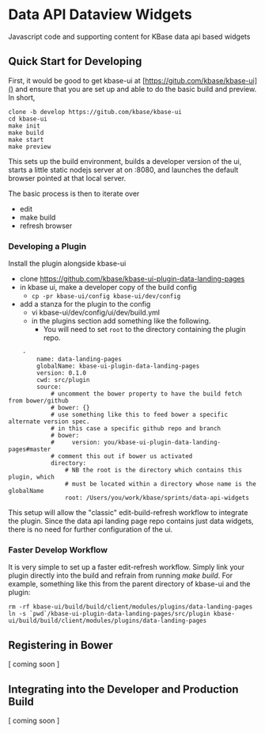 # Data API Dataview Widgets

Javascript code and supporting content for KBase data api based widgets

## Quick Start for Developing

First, it would be good to get kbase-ui at [https://gitub.com/kbase/kbase-ui]() and ensure that you are set up and able to do the basic build and preview. In short,

```
clone -b develop https://gitub.com/kbase/kbase-ui
cd kbase-ui
make init
make build
make start
make preview
```

This sets up the build environment, builds a developer version of the ui, starts a little static nodejs server at on :8080, and launches the default browser pointed at that local server.

The basic process is then to iterate over

- edit
- make build
- refresh browser

### Developing a Plugin

Install the plugin alongside kbase-ui

- clone https://github.com/kbase/kbase-ui-plugin-data-landing-pages
- in kbase ui, make a developer copy of the build config
    - ```cp -pr kbase-ui/config kbase-ui/dev/config```
- add a stanza for the plugin to the config
    - vi kbase-ui/dev/config/ui/dev/build.yml
    - in the plugins section add something like the following. 
        - You will need to set ```root``` to the directory containing the plugin repo.

```
    -
        name: data-landing-pages
        globalName: kbase-ui-plugin-data-landing-pages
        version: 0.1.0
        cwd: src/plugin
        source:
            # uncomment the bower property to have the build fetch from bower/github
            # bower: {}
            # use something like this to feed bower a specific alternate version spec.
            # in this case a specific github repo and branch
            # bower:
            #     version: you/kbase-ui-plugin-data-landing-pages#master
            # comment this out if bower us activated
            directory: 
                # NB the root is the directory which contains this plugin, which
                # must be located within a directory whose name is the globalName
                root: /Users/you/work/kbase/sprints/data-api-widgets
``` 
    
This setup will allow the "classic" edit-build-refresh workflow to integrate the plugin. Since the data api landing page repo contains just data widgets, there is no need for further configuration of the ui.

### Faster Develop Workflow

It is very simple to set up a faster edit-refresh workflow. Simply link your plugin directly into the build and refrain from running *make build*. For example, something like this from the parent directory of kbase-ui and the plugin:

```
rm -rf kbase-ui/build/build/client/modules/plugins/data-landing-pages
ln -s `pwd`/kbase-ui-plugin-data-landing-pages/src/plugin kbase-ui/build/build/client/modules/plugins/data-landing-pages
```

## Registering in Bower

[ coming soon ] 


## Integrating into the Developer and Production Build

[ coming soon ] 
